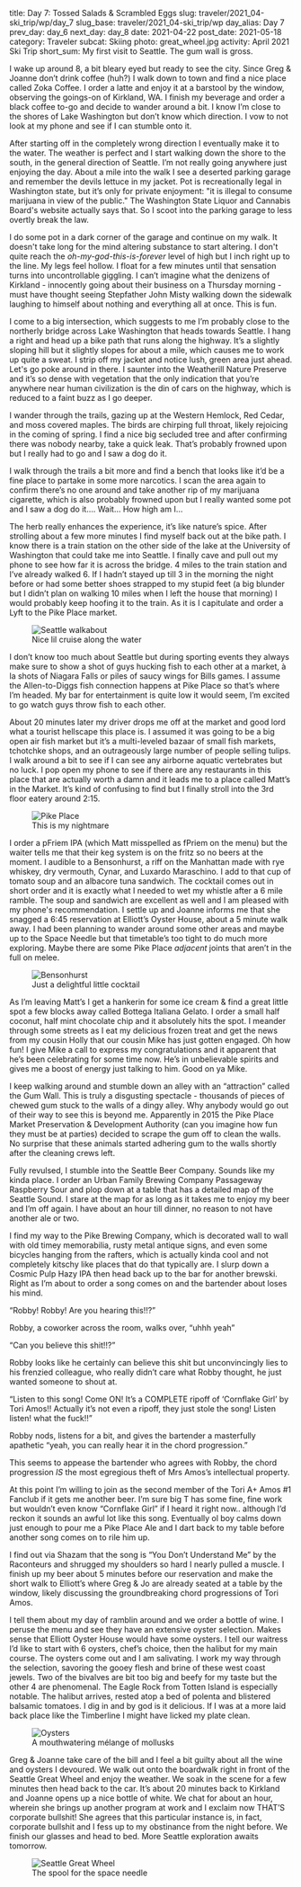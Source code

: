 title: Day 7: Tossed Salads & Scrambled Eggs
slug: traveler/2021_04-ski_trip/wp/day_7
slug_base: traveler/2021_04-ski_trip/wp
day_alias: Day 7
prev_day: day_6
next_day: day_8
date: 2021-04-22
post_date: 2021-05-18
category: Traveler
subcat: Skiing
photo: great_wheel.jpg
activity: April 2021 Ski Trip
short_sum: My first visit to Seattle. The gum wall is gross.

I wake up around 8, a bit bleary eyed but ready to see the city. Since Greg & Joanne don’t drink coffee (huh?) I walk down to town and find a nice place called Zoka Coffee. I order a latte and enjoy it at a barstool by the window, observing the goings-on of Kirkland, WA. I finish my beverage and order a black coffee to-go and decide to wander around a bit. I know I’m close to the shores of Lake Washington but don’t know which direction. I vow to not look at my phone and see if I can stumble onto it.

After starting off in the completely wrong direction I eventually make it to the water. The weather is perfect and I start walking down the shore to the south, in the general direction of Seattle. I’m not really going anywhere just enjoying the day. About a mile into the walk I see a deserted parking garage and remember the devils lettuce in my jacket. Pot is recreationally legal in Washington state, but it’s only for private enjoyment: "it is illegal to consume marijuana in view of the public." The Washington State Liquor and Cannabis Board's website actually says that. So I scoot into the parking garage to less overtly break the law.

I do some pot in a dark corner of the garage and continue on my walk. It doesn't take long for the mind altering substance to start altering. I don't quite reach the *oh-my-god-this-is-forever* level of high but I inch right up to the line. My legs feel hollow. I float for a few minutes until that sensation turns into uncontrollable giggling. I can’t imagine what the denizens of Kirkland - innocently going about their business on a Thursday morning - must have thought seeing Stepfather John Misty walking down the sidewalk laughing to himself about nothing and everything all at once. This is fun.

I come to a big intersection, which suggests to me I’m probably close to the northerly bridge across Lake Washington that heads towards Seattle. I hang a right and head up a bike path that runs along the highway. It’s a slightly sloping hill but it slightly slopes for about a mile, which causes me to work up quite a sweat. I strip off my jacket and notice lush, green area just ahead. Let's go poke around in there. I saunter into the Weatherill Nature Preserve and it’s so dense with vegetation that the only indication that you’re anywhere near human civilization is the din of cars on the highway, which is reduced to a faint buzz as I go deeper.

I wander through the trails, gazing up at the Western Hemlock, Red Cedar, and moss covered maples. The birds are chirping full throat, likely rejoicing in the coming of spring. I find a nice big secluded tree and after confirming there was nobody nearby, take a quick leak. That’s probably frowned upon but I really had to go and I saw a dog do it.

I walk through the trails a bit more and find a bench that looks like it’d be a fine place to partake in some more narcotics. I scan the area again to confirm there’s no one around and take another rip of my marijuana cigarette, which is also probably frowned upon but I really wanted some pot and I saw a dog do it…. Wait… How high am I…

The herb really enhances the experience, it’s like nature’s spice. After strolling about a few more minutes I find myself back out at the bike path. I know there is a train station on the other side of the lake at the University of Washington that could take me into Seattle. I finally cave and pull out my phone to see how far it is across the bridge. 4 miles to the train station and I’ve already walked 6. If I hadn’t stayed up till 3 in the morning the night before or had some better shoes strapped to my stupid feet (a big blunder but I didn’t plan on walking 10 miles when I left the house that morning) I would probably keep hoofing it to the train. As it is I capitulate and order a Lyft to the Pike Place market.

<figure class="figure image-vert">
  <img class="figure-img img-fluid rounded" src="/theme/images/traveler/2021_04-ski_trip/seattle_walk.jpg" alt="Seattle walkabout">
  <figcaption class="figure-caption">Nice lil cruise along the water</figcaption>
</figure>

I don’t know too much about Seattle but during sporting events they always make sure to show a shot of guys hucking fish to each other at a market, à la shots of Niagara Falls or piles of saucy wings for Bills games. I assume the Allen-to-Diggs fish connection happens at Pike Place so that’s where I’m headed. My bar for entertainment is quite low it would seem, I’m excited to go watch guys throw fish to each other.

About 20 minutes later my driver drops me off at the market and good lord what a tourist hellscape this place is. I assumed it was going to be a big open air fish market but it’s a multi-leveled bazaar of small fish markets, tchotchke shops, and an outrageously large number of people selling tulips. I walk around a bit to see if I can see any airborne aquatic vertebrates but no luck. I pop open my phone to see if there are any restaurants in this place that are actually worth a damn and it leads me to a place called Matt’s in the Market. It’s kind of confusing to find but I finally stroll into the 3rd floor eatery around 2:15.

<figure class="figure">
  <img class="figure-img img-fluid rounded" src="/theme/images/traveler/2021_04-ski_trip/pike_place.jpg" alt="Pike Place">
  <figcaption class="figure-caption">This is my nightmare</figcaption>
</figure>

I order a pFriem IPA (which Matt misspelled as fPriem on the menu) but the waiter tells me that their keg system is on the fritz so no beers at the moment. I audible to a Bensonhurst, a riff on the Manhattan made with rye whiskey, dry vermouth, Cynar, and Luxardo Maraschino. I add to that cup of tomato soup and an albacore tuna sandwich. The cocktail comes out in short order and it is exactly what I needed to wet my whistle after a 6 mile ramble. The soup and sandwich are excellent as well and I am pleased with my phone's recommendation. I settle up and Joanne informs me that she snagged a 6:45 reservation at Elliott’s Oyster House, about a 5 minute walk away. I had been planning to wander around some other areas and maybe up to the Space Needle but that timetable’s too tight to do much more exploring. Maybe there are some Pike Place *adjacent* joints that aren’t in the full on melee.

<figure class="figure image-vert">
  <img class="figure-img img-fluid rounded" src="/theme/images/traveler/2021_04-ski_trip/bensonhurst.jpg" alt="Bensonhurst">
  <figcaption class="figure-caption">Just a delightful little cocktail</figcaption>
</figure>

As I’m leaving Matt’s I get a hankerin for some ice cream & find a great little spot a few blocks away called Bottega Italiana Gelato. I order a small half coconut, half mint chocolate chip and it absolutely hits the spot. I meander through some streets as I eat my delicious frozen treat and get the news from my cousin Holly that our cousin Mike has just gotten engaged. Oh how fun! I give Mike a call to express my congratulations and it apparent that he’s been celebrating for some time now. He’s in unbelievable spirits and gives me a boost of energy just talking to him. Good on ya Mike.

I keep walking around and stumble down an alley with an “attraction” called the Gum Wall. This is truly a disgusting spectacle - thousands of pieces of chewed gum stuck to the walls of a dingy alley. Why anybody would go out of their way to see this is beyond me. Apparently in 2015 the Pike Place Market Preservation & Development Authority (can you imagine how fun they must be at parties) decided to scrape the gum off to clean the walls. No surprise that these animals started adhering gum to the walls shortly after the cleaning crews left.

Fully revulsed, I stumble into the Seattle Beer Company. Sounds like my kinda place. I order an Urban Family Brewing Company Passageway Raspberry Sour and plop down at a table that has a detailed map of the Seattle Sound. I stare at the map for as long as it takes me to enjoy my beer and I’m off again. I have about an hour till dinner, no reason to not have another ale or two.

I find my way to the Pike Brewing Company, which is decorated wall to wall with old timey memorabilia, rusty metal antique signs, and even some bicycles hanging from the rafters, which is actually kinda cool and not completely kitschy like places that do that typically are. I slurp down a Cosmic Pulp Hazy IPA then head back up to the bar for another brewski. Right as I’m about to order a song comes on and the bartender about loses his mind.

“Robby! Robby! Are you hearing this!!?”

Robby, a coworker across the room, walks over, “uhhh yeah”

“Can you believe this shit!!?”

Robby looks like he certainly can believe this shit but unconvincingly lies to his frenzied colleague, who really didn’t care what Robby thought, he just wanted someone to shout at.

“Listen to this song! Come ON! It’s a COMPLETE ripoff of ‘Cornflake Girl’ by Tori Amos!! Actually it’s not even a ripoff, they just stole the song! Listen listen! what the fuck!!”

Robby nods, listens for a bit, and gives the bartender a masterfully apathetic “yeah, you can really hear it in the chord progression.”

This seems to appease the bartender who agrees with Robby, the chord progression *IS* the most egregious theft of Mrs Amos’s intellectual property.

At this point I’m willing to join as the second member of the Tori A+ Amos #1 Fanclub if it gets me another beer. I’m sure big T has some fine, fine work but wouldn’t even know “Cornflake Girl” if I heard it right now.. although I’d reckon it sounds an awful lot like this song. Eventually ol boy calms down just enough to pour me a Pike Place Ale and I dart back to my table before another song comes on to rile him up.

I find out via Shazam that the song is “You Don’t Understand Me” by the Raconteurs and shrugged my shoulders so hard I nearly pulled a muscle. I finish up my beer about 5 minutes before our reservation and make the short walk to Elliott’s where Greg & Jo are already seated at a table by the window, likely discussing the groundbreaking chord progressions of Tori Amos.

I tell them about my day of ramblin around and we order a bottle of wine. I peruse the menu and see they have an extensive oyster selection. Makes sense that Elliott Oyster House would have some oysters. I tell our waitress I’d like to start with 6 oysters, chef’s choice, then the halibut for my main course. The oysters come out and I am salivating. I work my way through the selection, savoring the gooey flesh and brine of these west coast jewels. Two of the bivalves are bit too big and beefy for my taste but the other 4 are phenomenal. The Eagle Rock from Totten Island is especially notable. The halibut arrives, rested atop a bed of polenta and blistered balsamic tomatoes. I dig in and by god is it delicious. If I was at a more laid back place like the Timberline I might have licked my plate clean.

<figure class="figure">
  <img class="figure-img img-fluid rounded" src="/theme/images/traveler/2021_04-ski_trip/oysters.jpg" alt="Oysters">
  <figcaption class="figure-caption">A mouthwatering mélange of mollusks</figcaption>
</figure>

Greg & Joanne take care of the bill and I feel a bit guilty about all the wine and oysters I devoured. We walk out onto the boardwalk right in front of the Seattle Great Wheel and enjoy the weather. We soak in the scene for a few minutes then head back to the car. It’s about 20 minutes back to Kirkland and Joanne opens up a nice bottle of white. We chat for about an hour, wherein she brings up another program at work and I exclaim now THAT’S corporate bullshit! She agrees that this particular instance is, in fact, corporate bullshit and I fess up to my obstinance from the night before. We finish our glasses and head to bed. More Seattle exploration awaits tomorrow.

<figure class="figure">
  <img class="figure-img img-fluid rounded" src="/theme/images/traveler/2021_04-ski_trip/great_wheel.jpg" alt="Seattle Great Wheel">
  <figcaption class="figure-caption">The spool for the space needle</figcaption>
</figure>